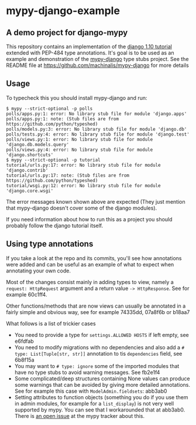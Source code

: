 # mypy-django-example
## A demo project for django-mypy

This repository contains an implementation of the [django 1.10 tutorial](https://docs.djangoproject.com/en/1.10/intro/tutorial01/)
extended with PEP-484 type annotations. It's goal is to be used as an example and demonstration of
the [mypy-django](https://github.com/machinalis/mypy-django) type stubs project. See the README
file at https://github.com/machinalis/mypy-django for more details

## Usage

To typecheck this you should install mypy-django and run:

```
$ mypy --strict-optional -p polls
polls/apps.py:1: error: No library stub file for module 'django.apps'
polls/apps.py:1: note: (Stub files are from https://github.com/python/typeshed)
polls/models.py:3: error: No library stub file for module 'django.db'
polls/tests.py:4: error: No library stub file for module 'django.test'
polls/views.py:1: error: No library stub file for module 'django.db.models.query'
polls/views.py:4: error: No library stub file for module 'django.shortcuts'
$ mypy --strict-optional -p tutorial
tutorial/urls.py:17: error: No library stub file for module 'django.contrib'
tutorial/urls.py:17: note: (Stub files are from https://github.com/python/typeshed)
tutorial/wsgi.py:12: error: No library stub file for module 'django.core.wsgi'
```

The error messages known shown above are expected (They just mention that mypy-django doesn't
cover some of the django modules).

If you need information about how to run this as a project you should probably follow the django
tutorial itself.

## Using type annotations

If you take a look at the repo and its commits, you'll see how annotations were added and can be
useful as an example of what to expect when annotating your own code.

Most of the changes consist mainly in adding types to view, namely a `request: HttpRequest` argument
and a return value `-> HttpResponse`. See for example 60c1ff4.

Other functions/methods that are now views can usually be annotated in a fairly simple and obvious way,
see for example 74335dd, 07a8f6b or b18aa7

What follows is a list of trickier cases

 * You need to provide a type for `settings.ALLOWED HOSTS` if left empty, see e6fdfab
 * You need to modify migrations with no dependencies and also add a `# type: List[Tuple[str, str]]`
   annotation to tis `dependencies` field, see 6b8f15a
 * You may want to `# type: ignore` some of the imported modules that have no type stubs to avoid warning messages. See fb2e1f4
 * Some complicated/deep structures containing None values can produce some warnings that can be avoided
   by giving more detailed annotations. See for example this case with `ModelAdmin.fieldsets`: abb3ab0
 * Setting attributes to function objects (something you do if you use them in admin modules, for
   example for a `list_display`) is not very well supported by mypy. You can see that I workarounded that at abb3ab0.
   There is [an open issue](https://github.com/python/mypy/issues/2087) at the mypy tracker about this.



